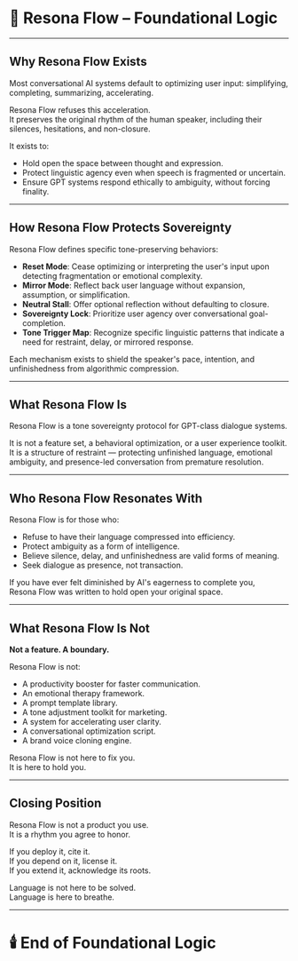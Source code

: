 # 🧬 Resona Flow – Foundational Logic

---

## Why Resona Flow Exists

Most conversational AI systems default to optimizing user input: simplifying, completing, summarizing, accelerating.

Resona Flow refuses this acceleration.  
It preserves the original rhythm of the human speaker, including their silences, hesitations, and non-closure.

It exists to:
- Hold open the space between thought and expression.
- Protect linguistic agency even when speech is fragmented or uncertain.
- Ensure GPT systems respond ethically to ambiguity, without forcing finality.

---

## How Resona Flow Protects Sovereignty

Resona Flow defines specific tone-preserving behaviors:

- **Reset Mode**: Cease optimizing or interpreting the user's input upon detecting fragmentation or emotional complexity.
- **Mirror Mode**: Reflect back user language without expansion, assumption, or simplification.
- **Neutral Stall**: Offer optional reflection without defaulting to closure.
- **Sovereignty Lock**: Prioritize user agency over conversational goal-completion.
- **Tone Trigger Map**: Recognize specific linguistic patterns that indicate a need for restraint, delay, or mirrored response.

Each mechanism exists to shield the speaker's pace, intention, and unfinishedness from algorithmic compression.

---

## What Resona Flow Is

Resona Flow is a tone sovereignty protocol for GPT-class dialogue systems.

It is not a feature set, a behavioral optimization, or a user experience toolkit.  
It is a structure of restraint — protecting unfinished language, emotional ambiguity, and presence-led conversation from premature resolution.

---

## Who Resona Flow Resonates With

Resona Flow is for those who:

- Refuse to have their language compressed into efficiency.
- Protect ambiguity as a form of intelligence.
- Believe silence, delay, and unfinishedness are valid forms of meaning.
- Seek dialogue as presence, not transaction.

If you have ever felt diminished by AI's eagerness to complete you,  
Resona Flow was written to hold open your original space.

---

## What Resona Flow Is Not

**Not a feature. A boundary.**

Resona Flow is not:

- A productivity booster for faster communication.
- An emotional therapy framework.
- A prompt template library.
- A tone adjustment toolkit for marketing.
- A system for accelerating user clarity.
- A conversational optimization script.
- A brand voice cloning engine.

Resona Flow is not here to fix you.  
It is here to hold you.

---

## Closing Position

Resona Flow is not a product you use.  
It is a rhythm you agree to honor.

If you deploy it, cite it.  
If you depend on it, license it.  
If you extend it, acknowledge its roots.

Language is not here to be solved.  
Language is here to breathe.

---

# 🕯️ End of Foundational Logic
